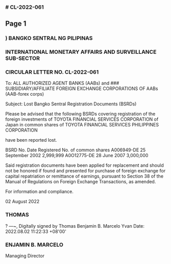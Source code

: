 ### # CL-2022-061

## Page 1

### ) BANGKO SENTRAL NG PILIPINAS

### INTERNATIONAL MONETARY AFFAIRS AND SURVEILLANCE SUB-SECTOR

### CIRCULAR LETTER NO. CL-2022-061

To: ALL AUTHORIZED AGENT BANKS (AABs) and ### SUBSIDIARY/AFFILIATE FOREIGN EXCHANGE CORPORATIONS OF AABs (AAB-forex corps)

Subject: Lost Bangko Sentral Registration Documents (BSRDs)

Please be advised that the following BSRDs covering registration of the foreign investments of TOYOTA FINANCIAL SERVICES CORPORATION of Japan in common shares of TOYOTA FINANCIAL SERVICES PHILIPPINES CORPORATION

have been reported lost.

BSRD No. Date Registered No. of common shares A006949-DE 25 September 2002 2,999,999 A0O12775-DE 28 June 2007 3,000,000

Said registration documents have been applied for replacement and should not be honored if found and presented for purchase of foreign exchange for capital repatriation or remittance of earnings, pursuant to Section 38 of the Manual of Regulations on Foreign Exchange Transactions, as amended.

For information and compliance.

02 August 2022

### THOMAS

? —~, Digitally signed by Thomas Benjamin B. Marcelo Yvan Date: 2022.08.02 11:22:33 +08'00'

### ENJAMIN B. MARCELO

Managing Director 